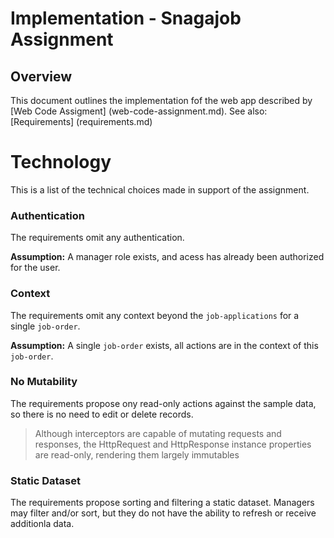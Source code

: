 # Implementation - Snagajob Assignment

## Overview

This document outlines the implementation fof the web app described by [Web Code Assigment] (web-code-assignment.md). See also: [Requirements] (requirements.md)

# Technology

This is a list of the technical choices made in support of the assignment. 

### Authentication

The requirements omit any authentication. 

**Assumption:** A manager role exists, and acess has already been authorized for the user.

### Context

The requirements omit any context beyond the `job-applications` for a single `job-order`.

**Assumption:** A single `job-order` exists, all actions are in the context of this `job-order`.

### No Mutability

The requirements propose ony read-only actions against the sample data, so there is no need to edit or delete records.   

> Although interceptors are capable of mutating requests and responses, 
> the HttpRequest and HttpResponse instance properties are read-only, 
> rendering them largely immutables

### Static Dataset

The requirements propose sorting and filtering a static dataset. Managers may filter and/or sort, but they do not have the ability to refresh or receive additionla data.
